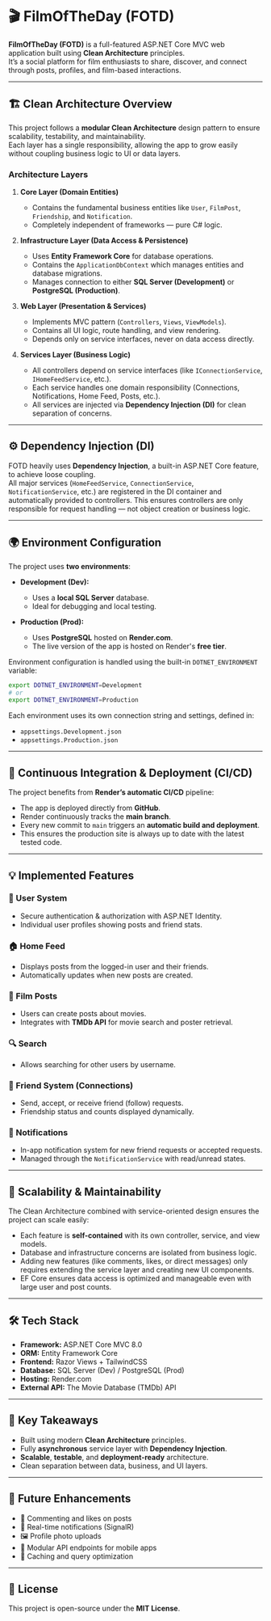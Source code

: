 # 🎬 FilmOfTheDay (FOTD)

**FilmOfTheDay (FOTD)** is a full-featured ASP.NET Core MVC web application built using **Clean Architecture** principles.  
It’s a social platform for film enthusiasts to share, discover, and connect through posts, profiles, and film-based interactions.

---

## 🏗️ Clean Architecture Overview

This project follows a **modular Clean Architecture** design pattern to ensure scalability, testability, and maintainability.  
Each layer has a single responsibility, allowing the app to grow easily without coupling business logic to UI or data layers.

### **Architecture Layers**

1. **Core Layer (Domain Entities)**  
   - Contains the fundamental business entities like `User`, `FilmPost`, `Friendship`, and `Notification`.
   - Completely independent of frameworks — pure C# logic.

2. **Infrastructure Layer (Data Access & Persistence)**  
   - Uses **Entity Framework Core** for database operations.
   - Contains the `ApplicationDbContext` which manages entities and database migrations.
   - Manages connection to either **SQL Server (Development)** or **PostgreSQL (Production)**.

3. **Web Layer (Presentation & Services)**  
   - Implements MVC pattern (`Controllers`, `Views`, `ViewModels`).
   - Contains all UI logic, route handling, and view rendering.
   - Depends only on service interfaces, never on data access directly.

4. **Services Layer (Business Logic)**  
   - All controllers depend on service interfaces (like `IConnectionService`, `IHomeFeedService`, etc.).  
   - Each service handles one domain responsibility (Connections, Notifications, Home Feed, Posts, etc.).
   - All services are injected via **Dependency Injection (DI)** for clean separation of concerns.

---

## ⚙️ Dependency Injection (DI)

FOTD heavily uses **Dependency Injection**, a built-in ASP.NET Core feature, to achieve loose coupling.  
All major services (`HomeFeedService`, `ConnectionService`, `NotificationService`, etc.) are registered in the DI container and automatically provided to controllers.
This ensures controllers are only responsible for request handling — not object creation or business logic.

---

## 🌍 Environment Configuration

The project uses **two environments**:

- **Development (Dev):**
  - Uses a **local SQL Server** database.
  - Ideal for debugging and local testing.

- **Production (Prod):**
  - Uses **PostgreSQL** hosted on **Render.com**.
  - The live version of the app is hosted on Render's **free tier**.

Environment configuration is handled using the built-in `DOTNET_ENVIRONMENT` variable:
```bash
export DOTNET_ENVIRONMENT=Development
# or
export DOTNET_ENVIRONMENT=Production
```

Each environment uses its own connection string and settings, defined in:
- `appsettings.Development.json`
- `appsettings.Production.json`

---

## 🚀 Continuous Integration & Deployment (CI/CD)

The project benefits from **Render’s automatic CI/CD** pipeline:

- The app is deployed directly from **GitHub**.
- Render continuously tracks the **main branch**.
- Every new commit to `main` triggers an **automatic build and deployment**.
- This ensures the production site is always up to date with the latest tested code.

---

## 💡 Implemented Features

### 👤 User System
- Secure authentication & authorization with ASP.NET Identity.
- Individual user profiles showing posts and friend stats.

### 🏠 Home Feed
- Displays posts from the logged-in user and their friends.
- Automatically updates when new posts are created.

### 📝 Film Posts
- Users can create posts about movies.
- Integrates with **TMDb API** for movie search and poster retrieval.

### 🔍 Search
- Allows searching for other users by username.

### 🤝 Friend System (Connections)
- Send, accept, or receive friend (follow) requests.
- Friendship status and counts displayed dynamically.

### 🔔 Notifications
- In-app notification system for new friend requests or accepted requests.
- Managed through the `NotificationService` with read/unread states.

---

## 🧩 Scalability & Maintainability

The Clean Architecture combined with service-oriented design ensures the project can scale easily:

- Each feature is **self-contained** with its own controller, service, and view models.
- Database and infrastructure concerns are isolated from business logic.
- Adding new features (like comments, likes, or direct messages) only requires extending the service layer and creating new UI components.
- EF Core ensures data access is optimized and manageable even with large user and post counts.

---

## 🛠️ Tech Stack

- **Framework:** ASP.NET Core MVC 8.0  
- **ORM:** Entity Framework Core  
- **Frontend:** Razor Views + TailwindCSS  
- **Database:** SQL Server (Dev) / PostgreSQL (Prod)  
- **Hosting:** Render.com  
- **External API:** The Movie Database (TMDb) API  

---

## 🧠 Key Takeaways

- Built using modern **Clean Architecture** principles.  
- Fully **asynchronous** service layer with **Dependency Injection**.  
- **Scalable**, **testable**, and **deployment-ready** architecture.  
- Clean separation between data, business, and UI layers.

---

## 🧪 Future Enhancements

- 💬 Commenting and likes on posts  
- 📨 Real-time notifications (SignalR)  
- 🖼️ Profile photo uploads  
- 🧩 Modular API endpoints for mobile apps  
- 🧠 Caching and query optimization  

---

## 📄 License

This project is open-source under the **MIT License**.
